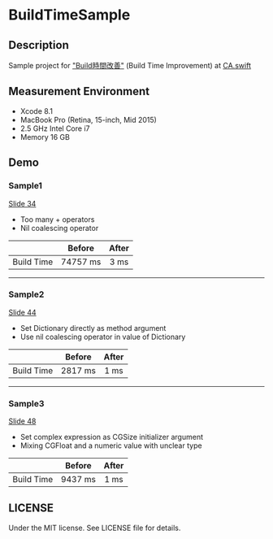 # BuildTimeSample

## Description
Sample project for ["Build時間改善"](https://speakerdeck.com/naoto0n2/buildshi-jian-gai-shan) (Build Time Improvement) at [CA.swift](https://eventdots.jp/event/606151)

## Measurement Environment
- Xcode 8.1
- MacBook Pro (Retina, 15-inch, Mid 2015)
- 2.5 GHz Intel Core i7
- Memory 16 GB

## Demo
### Sample1
[Slide 34](https://speakerdeck.com/naoto0n2/buildshi-jian-gai-shan?slide=34)
- Too many + operators
- Nil coalescing operator

| | Before | After |
| --- | :---: | :---: |
| Build Time | 74757 ms | 3 ms |

***

### Sample2
[Slide 44](https://speakerdeck.com/naoto0n2/buildshi-jian-gai-shan?slide=44)
- Set Dictionary directly as method argument
- Use nil coalescing operator in value of Dictionary

| | Before | After |
| --- | :---: | :---: |
| Build Time | 2817 ms | 1 ms |

***

### Sample3
[Slide 48](https://speakerdeck.com/naoto0n2/buildshi-jian-gai-shan?slide=48)
- Set complex expression as CGSize initializer argument
- Mixing CGFloat and a numeric value with unclear type

| | Before | After |
| --- | :---: | :---: |
| Build Time | 9437 ms | 1 ms |

## LICENSE
Under the MIT license. See LICENSE file for details.
